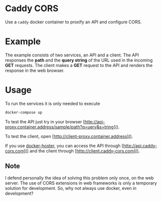 # Caddy CORS

Use a `caddy` docker container to proxify an API and configure CORS.

# Example
The example consists of two services, an API and a client.
The API responses the **path** and the **query string** of the URL used in the incoming **GET** requests.
The client makes a **GET** request to the API and renders the response in the web browser.

# Usage

To run the services it is only needed to execute
```sh
docker-compose up
```

To test the API just try in your browser [http://api-proxy.container.address/sample/path?q=uery&s=tring]().

To test the client, open [http://client-proxy.container.address]().

If you use [docker-hoster](https://github.com/dvddarias/docker-hoster), you can access the API through
[http://api.caddy-cors.com]() and the client through [http://client.caddy-cors.com]().


## Note

I defend personally the idea of solving this problem only once, on the web server.
The use of CORS extensions in web frameworks is only a temporary solution for development.
So, why not always use docker, even in development?

